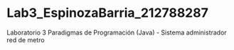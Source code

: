 # Lab3_EspinozaBarria_212788287
Laboratorio 3 Paradigmas de Programación (Java) - Sistema administrador red de metro

